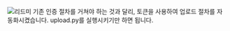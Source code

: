 ![리드미](https://user-images.githubusercontent.com/80301571/120910642-6aec7f00-c6bb-11eb-86bc-8d76ddc2c76b.jpg)
기존 인증 절차를 거쳐야 하는 것과 달리, 토큰을 사용하여 업로드 절차를 자동화시켰습니다. upload.py를 실행시키기만 하면 됩니다.
